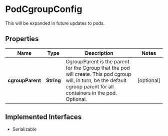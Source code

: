 

# PodCgroupConfig

This will be expanded in future updates to pods.

## Properties

| Name | Type | Description | Notes |
|------------ | ------------- | ------------- | -------------|
|**cgroupParent** | **String** | CgroupParent is the parent for the Cgroup that the pod will create. This pod cgroup will, in turn, be the default cgroup parent for all containers in the pod. Optional. |  [optional] |


## Implemented Interfaces

* Serializable


